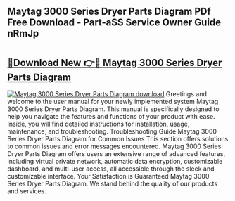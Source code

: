 ## Maytag 3000 Series Dryer Parts Diagram PDf Free Download - Part-aSS Service Owner Guide nRmJp

# <h2><a href="http://dfh718.blite.top/?on=Maytag+3000+Series+Dryer+Parts+Diagram">🔗Download New 👉🔴 Maytag 3000 Series Dryer Parts Diagram</a></h2>

[![Maytag 3000 Series Dryer Parts Diagram download](https://i.imgur.com/lujVjoI.png)](http://dfh718.blite.top/?on=Maytag+3000+Series+Dryer+Parts+Diagram)
Greetings and welcome to the user manual for your newly implemented system Maytag 3000 Series Dryer Parts Diagram. This manual is specifically designed to help you navigate the features and functions of your product with ease. Inside, you will find detailed instructions for installation, usage, maintenance, and troubleshooting. Troubleshooting Guide Maytag 3000 Series Dryer Parts Diagram for Common Issues This section offers solutions to common issues and error messages encountered. Maytag 3000 Series Dryer Parts Diagram offers users an extensive range of advanced features, including virtual private network, automatic data encryption, customizable dashboard, and multi-user access, all accessible through the sleek and customizable interface. Your Satisfaction is Guaranteed Maytag 3000 Series Dryer Parts Diagram. We stand behind the quality of our products and services.
